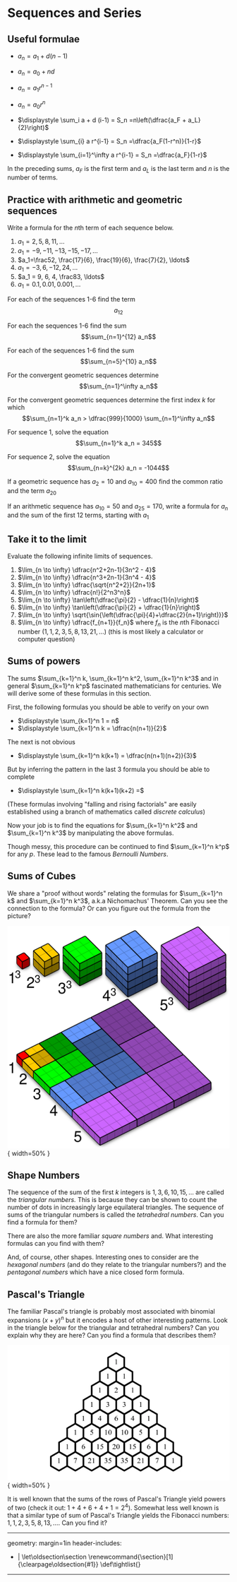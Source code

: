 # Sequences and Series

## Useful formulae
*  $a_n = a_1 + d(n-1)$
*  $a_n = a_0 + nd$
*  $a_n = a_1 r^{n-1}$
*  $a_n = a_0 r^{n}$
*  $\displaystyle \sum_i a + d (i-1) = S_n =n\left(\dfrac{a_F + a_L}{2}\right)$
*  $\displaystyle \sum_{i} a r^{i-1} = S_n =\dfrac{a_F(1-r^n)}{1-r}$

*  $\displaystyle \sum_{i=1}^\infty a r^{i-1} = S_n =\dfrac{a_F}{1-r}$

In the preceding sums, $a_F$ is the first term and $a_L$ is the last term and $n$ is the number of terms. 

## Practice with arithmetic and geometric sequences
Write a formula for the $n$th term of each sequence below.

1.  $a_1=2, 5, 8, 11, \ldots$
2.  $a_1=-9, -11, -13, -15, -17, \ldots$
3.  $a_1=\frac52, \frac{17}{6}, \frac{19}{6}, \frac{7}{2}, \ldots$
4.  $a_1 = -3, 6, -12, 24, \ldots$
5.  $a_1 = 9, 6, 4, \frac83, \ldots$
6.  $a_1 = 0.1, 0.01, 0.001, \ldots$

For each of the sequences 1-6 find the term
$$a_{12}$$

For each the sequences 1-6 find the sum
$$\sum_{n=1}^{12} a_n$$

For each of the sequences 1-6 find the sum
$$\sum_{n=5}^{10} a_n$$

For the convergent geometric sequences determine
$$\sum_{n=1}^\infty a_n$$

For the convergent geometric sequences determine the first index $k$ for which
$$\sum_{n=1}^k a_n > \dfrac{999}{1000} \sum_{n=1}^\infty a_n$$

For sequence 1, solve the equation
$$\sum_{n=1}^k a_n = 345$$

For sequence 2, solve the equation
$$\sum_{n=k}^{2k} a_n = -1044$$

If a geometric sequence has $a_2 = 10$ and $a_{10} = 400$ find the common ratio and the term $a_{20}$

If an arithmetic sequence has $a_{10} = 50$ and $a_{25} = 170$, write a formula for $a_n$ and the sum of the first 12 terms, starting with $a_1$

## Take it to the limit

Evaluate the following infinite limits of sequences.

1. $\lim_{n \to \infty} \dfrac{n^2+2n-1}{3n^2 - 4}$
2. $\lim_{n \to \infty} \dfrac{n^3+2n-1}{3n^4 - 4}$
3. $\lim_{n \to \infty} \dfrac{\sqrt{n^2+2}}{2n+1}$
4. $\lim_{n \to \infty} \dfrac{n!}{2^n3^n}$
5. $\lim_{n \to \infty} \tan\left(\dfrac{\pi}{2} - \dfrac{1}{n}\right)$
6. $\lim_{n \to \infty} \tan\left(\dfrac{\pi}{2} + \dfrac{1}{n}\right)$
7. $\lim_{n \to \infty} \sqrt{\sin{\left(\dfrac{\pi}{4}+\dfrac{2}{n+1}\right)}}$
8. $\lim_{n \to \infty} \dfrac{f_{n+1}}{f_n}$ where $f_n$ is the $n$th Fibonacci number $(1,1,2,3,5,8,13,21,\ldots)$ (this is most likely a calculator or computer question)

## Sums of powers

The sums $\sum_{k=1}^n k, \sum_{k=1}^n k^2, \sum_{k=1}^n k^3$ and in general $\sum_{k=1}^n k^p$  fascinated mathematicians  for centuries. We will derive some of these formulas in this section.

First, the following formulas you should be able to verify on your own

*  $\displaystyle \sum_{k=1}^n 1 = n$
*  $\displaystyle \sum_{k=1}^n k = \dfrac{n(n+1)}{2}$

The next is not obvious

*  $\displaystyle \sum_{k=1}^n k(k+1) = \dfrac{n(n+1)(n+2)}{3}$

But by inferring the pattern in the last 3 formula you should be able to complete

*  $\displaystyle \sum_{k=1}^n k(k+1)(k+2) =$

(These formulas involving "falling and rising factorials" are easily established using a branch of mathematics called *discrete calculus*)

Now your job is to find the equations for $\sum_{k=1}^n k^2$ and $\sum_{k=1}^n k^3$ by manipulating the above formulas.

Though messy, this procedure can be continued to find $\sum_{k=1}^n k^p$ for any $p$. These lead to the famous *Bernoulli Numbers*.

## Sums of Cubes

We share a "proof without words" relating the formulas for $\sum_{k=1}^n k$ and  $\sum_{k=1}^n k^3$, a.k.a Nichomachus' Theorem. Can you see the connection to the formula? Or can you figure out the formula from the picture?

![Nichomachus' Theorem](Nicomachus_theorem_3D.png){ width=50% }

## Shape Numbers

The sequence of the sum of the first $k$ integers is $1,3,6,10,15,\ldots$ are called the *triangular numbers.* This is because they can be shown to count the number of dots in increasingly large equilateral triangles. The sequence of sums of the triangular numbers is called the *tetrahedral numbers*. Can you find a formula for them?

There are also the more familiar *square numbers* and. What interesting formulas can you find with them?

And, of course, other shapes. Interesting ones to consider are the *hexagonal numbers* (and do they relate to the triangular numbers?) and the *pentagonal numbers* which have a nice closed form formula.

## Pascal's Triangle

The familiar Pascal's triangle is probably most associated with binomial expansions $(x+y)^n$ but it encodes a host of other interesting patterns. Look in the triangle below for the triangular and tetrahedral numbers? Can you explain why they are here? Can you find a formula that describes them?


![Pascal's Triangle](pascal.png){ width=50% }

It is well known that the sums of the rows of Pascal's Triangle yield powers of two (check it out: $1+4+6+4+1 = 2^4$). Somewhat less well known is that a similar type of sum of Pascal's Triangle yields the Fibonacci numbers: $1,1,2,3,5,8,13, \ldots$. Can you find it?

---
geometry: margin=1in
header-includes:
- |
  \let\oldsection\section
  \renewcommand{\section}[1]{\clearpage\oldsection{#1}}
	\def\tightlist{}
---
